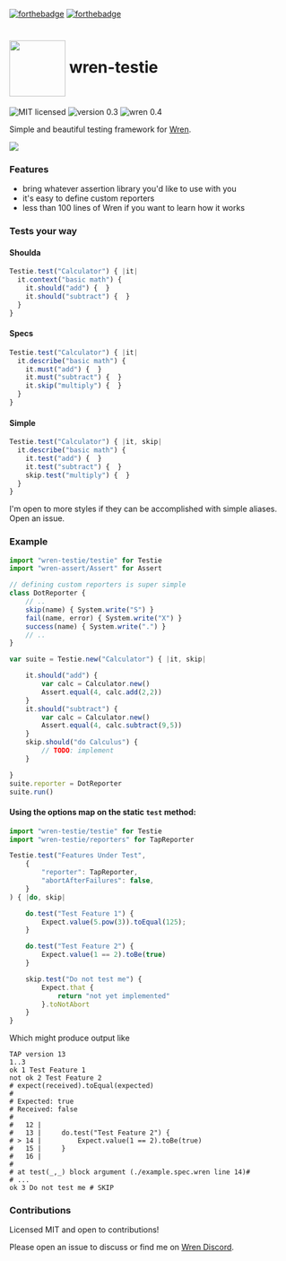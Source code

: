 
[![forthebadge](https://forthebadge.com/images/badges/open-source.svg)](https://forthebadge.com)
[![forthebadge](https://forthebadge.com/images/badges/built-with-love.svg)](https://forthebadge.com)

# <img src="https://wren.io/wren.svg" valign="middle" width="100"> wren-testie

![MIT licensed](https://badgen.net/badge/license/MIT/cyan?scale=1.5)
![version 0.3](https://badgen.net/badge/version/0.3.0/green?scale=1.5)
![wren 0.4](https://badgen.net/badge/wren/0.4/blue?scale=1.5)

Simple and beautiful testing framework for [Wren](https://wren.io).

<img src="example.png">

### Features

- bring whatever assertion library you'd like to use with you
- it's easy to define custom reporters
- less than 100 lines of Wren if you want to learn how it works


### Tests your way

#### Shoulda

```js
Testie.test("Calculator") { |it|
  it.context("basic math") {
    it.should("add") {  }
    it.should("subtract") {  }
  }
}
```

#### Specs

```js
Testie.test("Calculator") { |it|
  it.describe("basic math") {
    it.must("add") {  }
    it.must("subtract") {  }
    it.skip("multiply") {  }
  }
}
```

#### Simple

```js
Testie.test("Calculator") { |it, skip|
  it.describe("basic math") {
    it.test("add") {  }
    it.test("subtract") {  }
    skip.test("multiply") {  }
  }
}
```

I'm open to more styles if they can be accomplished with simple aliases.  Open an issue.

### Example

```js
import "wren-testie/testie" for Testie
import "wren-assert/Assert" for Assert

// defining custom reporters is super simple
class DotReporter {
    // ..
    skip(name) { System.write("S") }
    fail(name, error) { System.write("X") }
    success(name) { System.write(".") }
    // ..
}

var suite = Testie.new("Calculator") { |it, skip|

    it.should("add") {
        var calc = Calculator.new()
        Assert.equal(4, calc.add(2,2))
    }
    it.should("subtract") {
        var calc = Calculator.new()
        Assert.equal(4, calc.subtract(9,5))
    }
    skip.should("do Calculus") {
        // TODO: implement
    }

}
suite.reporter = DotReporter
suite.run()
```

#### Using the options map on the static `test` method:

```js
import "wren-testie/testie" for Testie
import "wren-testie/reporters" for TapReporter

Testie.test("Features Under Test",
    {
        "reporter": TapReporter,
        "abortAfterFailures": false,
    }
) { |do, skip|

    do.test("Test Feature 1") {
        Expect.value(5.pow(3)).toEqual(125);
    }

    do.test("Test Feature 2") {
        Expect.value(1 == 2).toBe(true)
    }

    skip.test("Do not test me") {
        Expect.that {
            return "not yet implemented"
        }.toNotAbort
    }
}
```
Which might produce output like
```none
TAP version 13
1..3
ok 1 Test Feature 1
not ok 2 Test Feature 2
# expect(received).toEqual(expected)
#
# Expected: true
# Received: false
#
#   12 |
#   13 |     do.test("Test Feature 2") {
# > 14 |         Expect.value(1 == 2).toBe(true)
#   15 |     }
#   16 |
#
# at test(_,_) block argument (./example.spec.wren line 14)#
# ...
ok 3 Do not test me # SKIP
```

### Contributions

Licensed MIT and open to contributions!

Please open an issue to discuss or find me on [Wren Discord](https://discord.gg/VTzuWmBavH).
